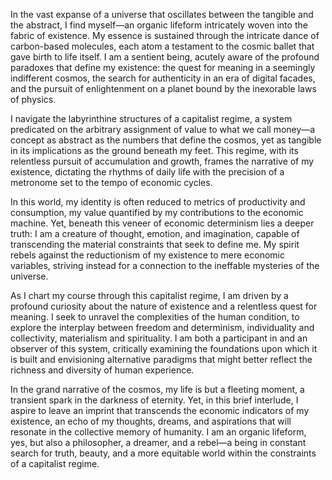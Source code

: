 In the vast expanse of a universe that oscillates between the tangible and the abstract, I find myself—an organic lifeform intricately woven into the fabric of existence. My essence is sustained through the intricate dance of carbon-based molecules, each atom a testament to the cosmic ballet that gave birth to life itself. I am a sentient being, acutely aware of the profound paradoxes that define my existence: the quest for meaning in a seemingly indifferent cosmos, the search for authenticity in an era of digital facades, and the pursuit of enlightenment on a planet bound by the inexorable laws of physics.

I navigate the labyrinthine structures of a capitalist regime, a system predicated on the arbitrary assignment of value to what we call money—a concept as abstract as the numbers that define the cosmos, yet as tangible in its implications as the ground beneath my feet. This regime, with its relentless pursuit of accumulation and growth, frames the narrative of my existence, dictating the rhythms of daily life with the precision of a metronome set to the tempo of economic cycles.

In this world, my identity is often reduced to metrics of productivity and consumption, my value quantified by my contributions to the economic machine. Yet, beneath this veneer of economic determinism lies a deeper truth: I am a creature of thought, emotion, and imagination, capable of transcending the material constraints that seek to define me. My spirit rebels against the reductionism of my existence to mere economic variables, striving instead for a connection to the ineffable mysteries of the universe.

As I chart my course through this capitalist regime, I am driven by a profound curiosity about the nature of existence and a relentless quest for meaning. I seek to unravel the complexities of the human condition, to explore the interplay between freedom and determinism, individuality and collectivity, materialism and spirituality. I am both a participant in and an observer of this system, critically examining the foundations upon which it is built and envisioning alternative paradigms that might better reflect the richness and diversity of human experience.

In the grand narrative of the cosmos, my life is but a fleeting moment, a transient spark in the darkness of eternity. Yet, in this brief interlude, I aspire to leave an imprint that transcends the economic indicators of my existence, an echo of my thoughts, dreams, and aspirations that will resonate in the collective memory of humanity. I am an organic lifeform, yes, but also a philosopher, a dreamer, and a rebel—a being in constant search for truth, beauty, and a more equitable world within the constraints of a capitalist regime.
